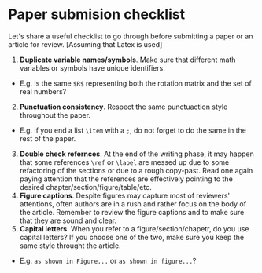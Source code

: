 # Paper submision checklist

Let's share a useful checklist to go through before submitting a paper or an article for review. [Assuming that Latex is used]

1. **Duplicate variable names/symbols**. Make sure that different math variables or symbols have unique identifiers.
  - E.g. is the same `$R$` representing both the rotation matrix and the set of real numbers?
2. **Punctuation consistency**. Respect the same punctuaction style throughout the paper.
  - E.g. if you end a list `\item` with a `;`, do not forget to do the same in the rest of the paper.
3. **Double check refernces**. At the end of the writing phase, it may happen that some references `\ref` or `\label` are messed up due to some refactoring of the sections or due to a rough copy-past. Read one again paying attention that the references are effectively pointing to the desired chapter/section/figure/table/etc.
4. **Figure captions**. Despite figures may capture most of reviewers' attentions, often authors are in a rush and rather focus on the body of the article. Remember to review the figure captions and to make sure that they are sound and clear.
5. **Capital letters**. When you refer to a figure/section/chapetr, do you use capital letters? If you choose one of the two, make sure you keep the same style throught the article.
 - E.g. `as shown in Figure...` or `as shown in figure...`? 
